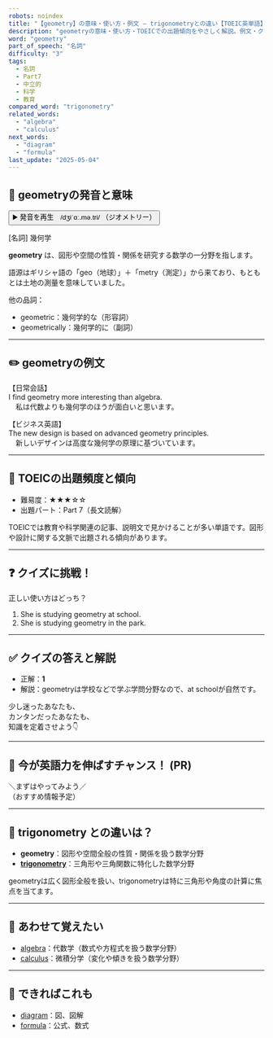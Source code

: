 ```yaml
---
robots: noindex
title: "【geometry】の意味・使い方・例文 ― trigonometryとの違い【TOEIC英単語】"
description: "geometryの意味・使い方・TOEICでの出題傾向をやさしく解説。例文・クイズ付きでtrigonometryとの違いもわかりやすく学べます。"
word: "geometry"
part_of_speech: "名詞"
difficulty: "3"
tags:
  - 名詞
  - Part7
  - 中立的
  - 科学
  - 教育
compared_word: "trigonometry"
related_words:
  - "algebra"
  - "calculus"
next_words:
  - "diagram"
  - "formula"
last_update: "2025-05-04"
---
```


## 🔰 geometryの発音と意味

<button class="play-audio" onclick="playTTS('geometry')">
  <span class="play-audio-main">
    ▶️ 発音を再生　/dʒiˈɑː.mə.tri/
  </span>
  <span class="play-audio-sub">
    （ジオメトリー）
  </span>
</button>

[名詞] 幾何学

**geometry** は、図形や空間の性質・関係を研究する数学の一分野を指します。

語源はギリシャ語の「geo（地球）」＋「metry（測定）」から来ており、もともとは土地の測量を意味していました。

他の品詞：  
- geometric：幾何学的な（形容詞）
- geometrically：幾何学的に（副詞）

---

## ✏️ geometryの例文

【日常会話】  
I find geometry more interesting than algebra.  
　私は代数よりも幾何学のほうが面白いと思います。

【ビジネス英語】  
The new design is based on advanced geometry principles.  
　新しいデザインは高度な幾何学の原理に基づいています。

---

## 🎯 TOEICの出題頻度と傾向

- 難易度：★★★☆☆
- 出題パート：Part 7（長文読解）

TOEICでは教育や科学関連の記事、説明文で見かけることが多い単語です。図形や設計に関する文脈で出題される傾向があります。

---

## ❓ クイズに挑戦！

正しい使い方はどっち？

1. She is studying geometry at school.  
2. She is studying geometry in the park.

---

## ✅ クイズの答えと解説

- 正解：**1**
- 解説：geometryは学校などで学ぶ学問分野なので、at schoolが自然です。

少し迷ったあなたも、  
カンタンだったあなたも、  
知識を定着させよう👇️

---

## 🚀 今が英語力を伸ばすチャンス！ (PR)

<div class="info-center">
＼まずはやってみよう／<br>  
（おすすめ情報予定）
</div>

---

## 🤔  trigonometry との違いは？

- **geometry**：図形や空間全般の性質・関係を扱う数学分野
- **[trigonometry](/word/trigonometry/)**：三角形や三角関数に特化した数学分野

geometryは広く図形全般を扱い、trigonometryは特に三角形や角度の計算に焦点を当てます。

---

## 🧩 あわせて覚えたい

- [algebra](/word/algebra/)：代数学（数式や方程式を扱う数学分野）
- [calculus](/word/calculus/)：微積分学（変化や傾きを扱う数学分野）

---

## 📖 できればこれも

- [diagram](/word/diagram/)：図、図解
- [formula](/word/formula/)：公式、数式

<!-- cvid: aid10_bid08 -->
